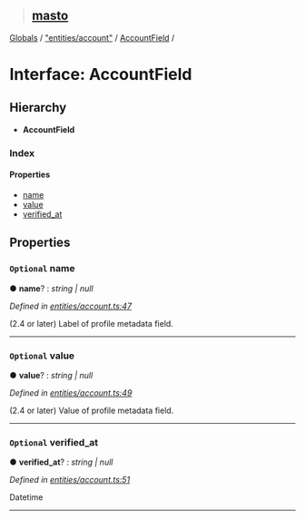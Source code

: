 > ## [masto](../README.md)

[Globals](../globals.md) / ["entities/account"](../modules/_entities_account_.md) / [AccountField](_entities_account_.accountfield.md) /

# Interface: AccountField

## Hierarchy

* **AccountField**

### Index

#### Properties

* [name](_entities_account_.accountfield.md#optional-name)
* [value](_entities_account_.accountfield.md#optional-value)
* [verified_at](_entities_account_.accountfield.md#optional-verified_at)

## Properties

### `Optional` name

● **name**? : *string | null*

*Defined in [entities/account.ts:47](https://github.com/neet/masto.js/blob/635a2aa/src/entities/account.ts#L47)*

(2.4 or later) Label of profile metadata field.

___

### `Optional` value

● **value**? : *string | null*

*Defined in [entities/account.ts:49](https://github.com/neet/masto.js/blob/635a2aa/src/entities/account.ts#L49)*

(2.4 or later) Value of profile metadata field.

___

### `Optional` verified_at

● **verified_at**? : *string | null*

*Defined in [entities/account.ts:51](https://github.com/neet/masto.js/blob/635a2aa/src/entities/account.ts#L51)*

Datetime

___